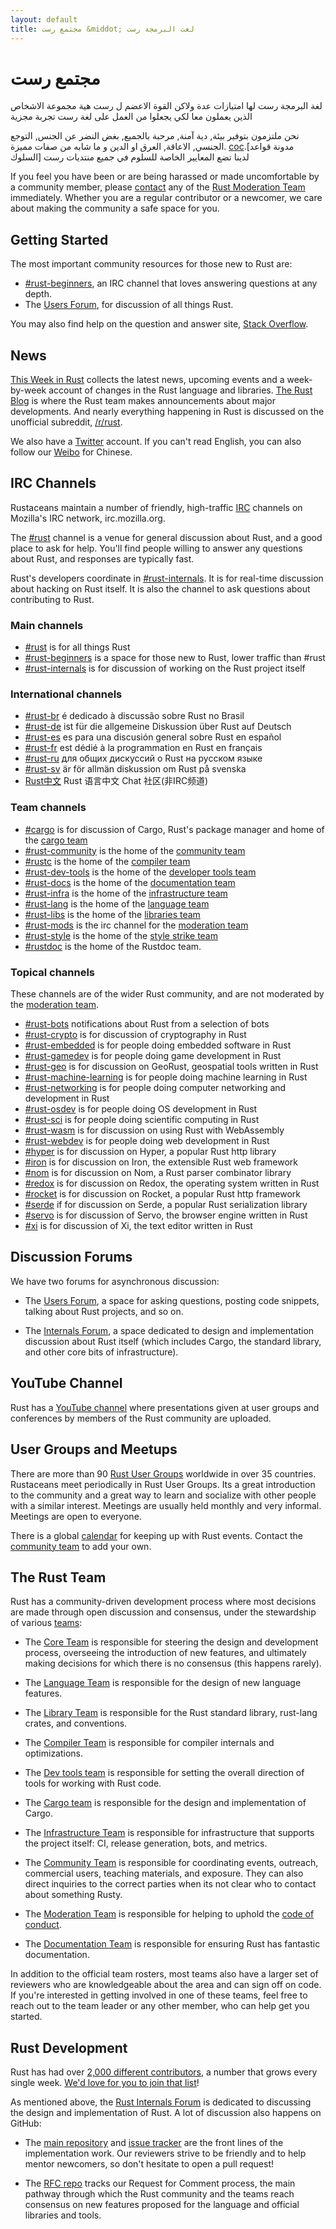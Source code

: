 ```yaml
---
layout: default
title: مجتمع رست &middot; لغت البرمجة رست
---
```


# مجتمع رست

لغة البرمجة رست لها امتيازات عدة ولاكن القوة الاعضم ل رست هية
مجموعة الاشخاص الذين يعملون معا لكي يجعلوا من العمل على لغة
رست تجربة مجزية

نحن ملتزمون بتوفير بيئة, دية آمنة, مرحبة بالجميع, بغض النضر عن الجنس,
 التوجع الجنسي, الاعاقة, العرق او الدين و ما شابه من صفات مميزة.
[coc].[مدونة قواعد السلوك] لدينا تضع المعايير الخاصة للسلوم في جميع منتديات رست



If you feel you have been or are
being harassed or made uncomfortable by a community member, please
[contact][mod_team_email] any of the [Rust Moderation Team][mod_team]
immediately. Whether you are a regular contributor or a newcomer, we
care about making the community a safe space for you.

[coc]: conduct.html
[mod_team_email]: mailto:rust-mods@rust-lang.org

## Getting Started

The most important community resources for those new to Rust are:

- [#rust-beginners][beginners_irc], an IRC channel that
  loves answering questions at any depth.
- The [Users Forum][users_forum], for discussion of all
  things Rust.

You may also find help on the question and answer site, [Stack Overflow][stack_overflow].

[stack_overflow]: https://stackoverflow.com/questions/tagged/rust

## News

[This Week in Rust][twir] collects the latest news, upcoming events
and a week-by-week account of changes in the Rust language and
libraries. [The Rust Blog][rust_blog] is where the Rust team makes
announcements about major developments. And nearly everything happening in
Rust is discussed on the unofficial subreddit, [/r/rust][reddit].

We also have a [Twitter][twitter] account.
If you can't read English, you can also follow our [Weibo][weibo] for Chinese.

[twir]: https://this-week-in-rust.org/
[rust_blog]: http://blog.rust-lang.org/
[reddit]: https://www.reddit.com/r/rust
[reddit_coc]: https://www.reddit.com/r/rust/comments/2rvrzx/our_code_of_conduct_please_read/
[twitter]: https://twitter.com/rustlang
[weibo]: http://weibo.com/u/5616913483

## IRC Channels

Rustaceans maintain a number of friendly, high-traffic [IRC] channels on Mozilla's IRC network, irc.mozilla.org.

The [#rust][rust_irc] channel is a venue for general
discussion about Rust, and a good place to ask for help. You'll find
people willing to answer any questions about Rust, and
responses are typically fast.

Rust's developers coordinate in [#rust-internals][internals_irc]. It is for
real-time discussion about hacking on Rust itself. It is also the channel
to ask questions about contributing to Rust.

### Main channels

- [#rust][rust_irc] is for all things Rust
- [#rust-beginners][beginners_irc] is a space for those new to Rust, lower traffic than #rust
- [#rust-internals][internals_irc] is for discussion of working on the Rust project itself

### International channels

- [#rust-br][br_irc] é dedicado à discussão sobre Rust no Brasil
- [#rust-de][de_irc] ist für die allgemeine Diskussion über Rust auf Deutsch
- [#rust-es][es_irc] es para una discusión general sobre Rust en español
- [#rust-fr][fr_irc] est dédié à la programmation en Rust en français
- [#rust-ru][ru_irc] для общих дискуссий о Rust на русском языке
- [#rust-sv](https://chat.mibbit.com/?server=irc.mozilla.org&channel=%23rust-sv) är för allmän diskussion om Rust på svenska
- [Rust中文][cn_org] Rust 语言中文 Chat 社区(非IRC频道)

### Team channels

- [#cargo][cargo_irc] is for discussion of Cargo, Rust's package manager and home of the [cargo team][cargo_team]
- [#rust-community][community_irc] is the home of the [community team][community_team]
- [#rustc][rustc_irc] is the home of the [compiler team][compiler_team]
- [#rust-dev-tools][dev_tools_irc] is the home of the [developer tools team][dev_tools_team]
- [#rust-docs][docs_irc] is the home of the [documentation team][doc_team]
- [#rust-infra][infra_irc] is the home of the [infrastructure team][infra_team]
- [#rust-lang][lang_irc] is the home of the [language team][language_team]
- [#rust-libs][libs_irc] is the home of the [libraries team][library_team]
- [#rust-mods][mod_irc] is the irc channel for the [moderation team][mod_team]
- [#rust-style][style_irc] is the home of the [style strike team][style_team]
- [#rustdoc][rustdoc_irc] is the home of the Rustdoc team.

### Topical channels

These channels are of the wider Rust community, and are not moderated by the [moderation team][mod_team].

- [#rust-bots][bots_irc] notifications about Rust from a selection of bots
- [#rust-crypto][crypto_irc] is for discussion of cryptography in Rust
- [#rust-embedded][embedded_irc] is for people doing embedded software in Rust
- [#rust-gamedev][gamedev_irc] is for people doing game development in Rust
- [#rust-geo][rustgeo_irc] is for discussion on GeoRust, geospatial tools written in Rust
- [#rust-machine-learning][machine_learning_irc] is for people doing machine learning in Rust
- [#rust-networking][networking_irc] is for people doing computer networking and development in Rust
- [#rust-osdev][osdev_irc] is for people doing OS development in Rust
- [#rust-sci][sci_irc] is for people doing scientific computing in Rust
- [#rust-wasm][wasm_irc] is for discussion on using Rust with WebAssembly
- [#rust-webdev][webdev_irc] is for people doing web development in Rust
- [#hyper][hyper_irc] is for discussion on Hyper, a popular Rust http library
- [#iron][iron_irc] is for discussion on Iron, the extensible Rust web framework
- [#nom][nom_irc] is for discussion on Nom, a Rust parser combinator library
- [#redox][redox_irc] is for discussion on Redox, the operating system written in Rust
- [#rocket][rocket_irc] is for discussion on Rocket, a popular Rust http framework
- [#serde][serde_irc] if for discussion on Serde, a popular Rust serialization library
- [#servo][servo_irc] is for discussion of Servo, the browser engine written in Rust
- [#xi][xi_irc] is for discussion of Xi, the text editor written in Rust

[IRC]: https://en.wikipedia.org/wiki/Internet_Relay_Chat
[beginners_irc]: https://chat.mibbit.com/?server=irc.mozilla.org&channel=%23rust-beginners
[bots_irc]: https://chat.mibbit.com/?server=irc.mozilla.org&channel=%23rust-bots
[br_irc]: https://chat.mibbit.com/?server=irc.mozilla.org&channel=%23rust-br
[cargo_irc]: https://chat.mibbit.com/?server=irc.mozilla.org&channel=%23cargo
[cn_org]: https://chat.rust-china.org/
[community_irc]: https://chat.mibbit.com/?server=irc.mozilla.org&channel=%23rust-community
[crypto_irc]: https://chat.mibbit.com/?server=irc.mozilla.org&channel=%23rust-crypto
[de_irc]: https://chat.mibbit.com/?server=irc.mozilla.org&channel=%23rust-de
[es_irc]: https://chat.mibbit.com/?server=irc.mozilla.org&channel=%23rust-es
[embedded_irc]: https://chat.mibbit.com/?server=irc.mozilla.org&channel=%23rust-embedded
[fr_irc]: https://chat.mibbit.com/?server=irc.mozilla.org&channel=%23rust-fr
[gamedev_irc]: https://chat.mibbit.com/?server=irc.mozilla.org&channel=%23rust-gamedev
[internals_irc]: https://chat.mibbit.com/?server=irc.mozilla.org&channel=%23rust-internals
[lang_irc]: https://chat.mibbit.com/?server=irc.mozilla.org&channel=%23rust-lang
[libs_irc]: https://chat.mibbit.com/?server=irc.mozilla.org&channel=%23rust-libs
[networking_irc]: https://chat.mibbit.com/?server=irc.mozilla.org&channel=%23rust-networking
[osdev_irc]: https://chat.mibbit.com/?server=irc.mozilla.org&channel=%23rust-osdev
[ru_irc]: https://chat.mibbit.com/?server=irc.mozilla.org&channel=%23rust-ru
[rust_irc]: https://chat.mibbit.com/?server=irc.mozilla.org&channel=%23rust
[rustc_irc]: https://chat.mibbit.com/?server=irc.mozilla.org&channel=%23rustc
[servo_irc]: https://chat.mibbit.com/?server=irc.mozilla.org&channel=%23servo
[webdev_irc]: https://chat.mibbit.com/?server=irc.mozilla.org&channel=%23rust-webdev
[docs_irc]: https://chat.mibbit.com/?server=irc.mozilla.org&channel=%23rust-docs
[xi_irc]: https://chat.mibbit.com/?server=irc.mozilla.org&channel=%23xi
[dev_tools_irc]: https://chat.mibbit.com/?server=irc.mozilla.org&channel=%23rust-dev-tools
[style_irc]: https://chat.mibbit.com/?server=irc.mozilla.org&channel=%23style
[style_team]: team.html#Style-team
[mod_irc]: https://chat.mibbit.com/?server=irc.mozilla.org&channel=%23mods
[machine_learning_irc]: https://chat.mibbit.com/?server=irc.mozilla.org&channel=%23rust-machine-learning
[hyper_irc]: https://chat.mibbit.com/?server=irc.mozilla.org&channel=%23hyper
[iron_irc]: https://chat.mibbit.com/?server=irc.mozilla.org&channel=%23iron
[redox_irc]: https://chat.mibbit.com/?server=irc.mozilla.org&channel=%23redox
[nom_irc]: https://chat.mibbit.com/?server=irc.mozilla.org&channel=%23nom
[infra_irc]: https://chat.mibbit.com/?server=irc.mozilla.org&channel=%23rust-infra
[rustgeo_irc]: https://chat.mibbit.com/?server=irc.mozilla.org&channel=%23rust-geo
[rocket_irc]: https://chat.mibbit.com/?server=irc.mozilla.org&channel=%23rocket
[serde_irc]: https://chat.mibbit.com/?server=irc.mozilla.org&channel=%23serde
[sci_irc]: https://chat.mibbit.com/?server=irc.mozilla.org&channel=%23rust-sci
[wasm_irc]: https://chat.mibbit.com/?server=irc.mozilla.org&channel=%23rust-wasm
[rustdoc_irc]: https://chat.mibbit.com/?server=irc.mozilla.org&channel=%23rustdoc

## Discussion Forums

We have two forums for asynchronous discussion:

- The [Users Forum][users_forum], a space for asking questions, posting code
  snippets, talking about Rust projects, and so on.

- The [Internals Forum][internals_forum], a space dedicated to design and
  implementation discussion about Rust itself (which includes Cargo, the
  standard library, and other core bits of infrastructure).

[users_forum]: https://users.rust-lang.org/
[internals_forum]: https://internals.rust-lang.org/

## YouTube Channel

Rust has a [YouTube channel][youtube_channel] where presentations
given at user groups and conferences by members of the Rust community
are uploaded.

[youtube_channel]: https://www.youtube.com/channel/UCaYhcUwRBNscFNUKTjgPFiA

## User Groups and Meetups

There are more than 90 [Rust User Groups][user_group] worldwide in
over 35 countries. Rustaceans meet periodically in Rust User Groups.
Its a great introduction to the community and a great way to learn and
socialize with other people with a similar interest. Meetings are
usually held monthly and very informal. Meetings are open to everyone.

There is a global [calendar][calendar] for keeping up with Rust events.
Contact the [community team][community_team] to add your own.

[user_group]: ./user-groups.html
[calendar]: https://www.google.com/calendar/embed?src=apd9vmbc22egenmtu5l6c5jbfc@group.calendar.google.com

## The Rust Team

Rust has a community-driven development process where most decisions are made
through open discussion and consensus, under the stewardship of various
[teams][teams]:

* The [Core Team][core_team] is responsible for steering the design and
development process, overseeing the introduction of new features, and ultimately
making decisions for which there is no consensus (this happens rarely).

* The [Language Team][language_team] is responsible for the
  design of new language features.

* The [Library Team][library_team] is responsible for the Rust standard
library, rust-lang crates, and conventions.

* The [Compiler Team][compiler_team] is responsible for compiler internals and
optimizations.

* The [Dev tools team][dev_tools_team] is responsible for setting the overall
  direction of tools for working with Rust code.

* The [Cargo team][cargo_team] is responsible for the design and implementation of Cargo.

* The [Infrastructure Team][infra_team] is responsible for infrastructure that supports
  the project itself: CI, release generation, bots, and metrics.

* The [Community Team][community_team] is responsible for coordinating events,
outreach, commercial users, teaching materials, and exposure. They can also
direct inquiries to the correct parties when its not clear who to contact
about something Rusty.

* The [Moderation Team][mod_team] is responsible for helping to uphold the
[code of conduct][coc].

* The [Documentation Team][doc_team] is responsible for ensuring Rust has
  fantastic documentation.

In addition to the official team rosters, most teams also have a larger set
of reviewers who are knowledgeable about the area and can sign off on
code. If you're interested in getting involved in one of these teams,
feel free to reach out to the team leader or any other member, who can
help get you started.

[teams]: team.html
[core_team]: team.html#Core-team
[language_team]: team.html#Language-design-team
[library_team]: team.html#Library-team
[compiler_team]: team.html#Compiler-team
[dev_tools_team]: team.html#Dev-tools-team
[cargo_team]: team.html#Cargo-team
[community_team]: team.html#Community-team
[mod_team]: team.html#Moderation-team
[doc_team]: team.html#Documentation-team
[infra_team]: team.html#Infrastructure-team

## Rust Development

Rust has had over [2,000 different contributors][authors], a number that grows
every single week. [We'd love for you to join that list][contribute]!

As mentioned above, the [Rust Internals Forum][internals_forum] is dedicated to
discussing the design and implementation of Rust. A lot of discussion also
happens on GitHub:

- The [main repository][github] and [issue tracker][issue_tracking] are the
  front lines of the implementation work. Our reviewers strive to be friendly
  and to help mentor newcomers, so don't hesitate to open a pull request!

- The [RFC repo][rfcs] tracks our Request for Comment process, the main pathway
  through which the Rust community and the teams reach consensus on new
  features proposed for the language and official libraries and tools.

[authors]: https://thanks.rust-lang.org/rust/all-time
[contribute]: contribute.html
[github]: https://github.com/rust-lang/rust
[rfcs]: https://github.com/rust-lang/rfcs
[issue_tracking]: https://github.com/rust-lang/rust/issues
